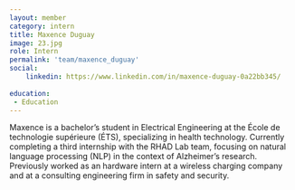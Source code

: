 ```yaml
---
layout: member
category: intern
title: Maxence Duguay
image: 23.jpg
role: Intern
permalink: 'team/maxence_duguay'
social:
    linkedin: https://www.linkedin.com/in/maxence-duguay-0a22bb345/
    
education:
 - Education
---
```

Maxence is a bachelor’s student in Electrical Engineering at the École de technologie supérieure (ÉTS), specializing in health technology. Currently completing a third internship with the RHAD Lab team, focusing on natural language processing (NLP) in the context of Alzheimer’s research. Previously worked as an hardware intern at a wireless charging company and at a consulting engineering firm in safety and security.